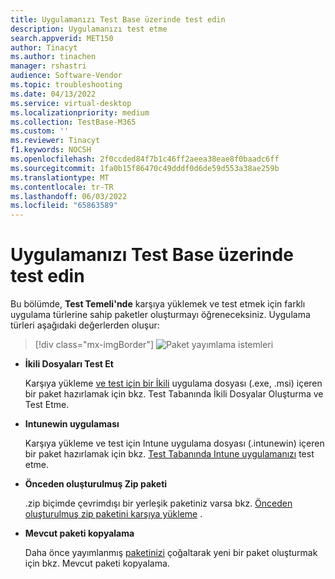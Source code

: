 ```yaml
---
title: Uygulamanızı Test Base üzerinde test edin
description: Uygulamanızı test etme
search.appverid: MET150
author: Tinacyt
ms.author: tinachen
manager: rshastri
audience: Software-Vendor
ms.topic: troubleshooting
ms.date: 04/13/2022
ms.service: virtual-desktop
ms.localizationpriority: medium
ms.collection: TestBase-M365
ms.custom: ''
ms.reviewer: Tinacyt
f1.keywords: NOCSH
ms.openlocfilehash: 2f0ccded84f7b1c46ff2aeea38eae8f0baadc6ff
ms.sourcegitcommit: 1fa0b15f86470c49dddf0d6de59d553a38ae259b
ms.translationtype: MT
ms.contentlocale: tr-TR
ms.lasthandoff: 06/03/2022
ms.locfileid: "65863589"
---
```

# <a name="test-your-application-on-test-base"></a>Uygulamanızı Test Base üzerinde test edin

Bu bölümde, **Test Temeli'nde** karşıya yüklemek ve test etmek için farklı uygulama türlerine sahip paketler oluşturmayı öğreneceksiniz. Uygulama türleri aşağıdaki değerlerden oluşur:

   > [!div class="mx-imgBorder"]
   > ![Paket yayımlama istemleri](Media/testoverview01.png)

   - **İkili Dosyaları Test Et**

      Karşıya yükleme [ve test için bir İkili](testapplication.md) uygulama dosyası (.exe, .msi) içeren bir paket hazırlamak için bkz. Test Tabanında İkili Dosyalar Oluşturma ve Test Etme.

   - **Intunewin uygulaması**

      Karşıya yükleme ve test için Intune uygulama dosyası (.intunewin) içeren bir paket hazırlamak için bkz. [Test Tabanında Intune uygulamanızı](testintuneapplication.md) test etme.

   - **Önceden oluşturulmuş Zip paketi**

      .zip biçimde çevrimdışı bir yerleşik paketiniz varsa bkz. [Önceden oluşturulmuş zip paketini karşıya yükleme](uploadApplication.md) .

   - **Mevcut paketi kopyalama**

      Daha önce yayımlanmış [paketinizi](clonepackage.md) çoğaltarak yeni bir paket oluşturmak için bkz. Mevcut paketi kopyalama.


